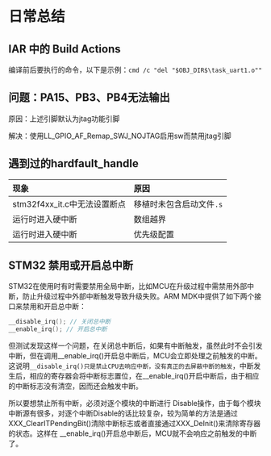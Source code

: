 # 日常总结



## IAR 中的 Build Actions

编译前后要执行的命令，以下是示例：`cmd /c "del "$OBJ_DIR$\task_uart1.o""`

## 问题：PA15、PB3、PB4无法输出
原因：上述引脚默认为jtag功能引脚

解决：使用LL_GPIO_AF_Remap_SWJ_NOJTAG启用sw而禁用jtag引脚

## 遇到过的hardfault_handle
| 现象 | 原因 |
| :----| :---- |
| stm32f4xx_it.c中无法设置断点 | 移植时未包含启动文件`.s` |
| 运行时进入硬中断 | 数组越界 |
| 运行时进入硬中断 | 优先级配置 |

## STM32 禁用或开启总中断
STM32在使用时有时需要禁用全局中断，比如MCU在升级过程中需禁用外部中断，防止升级过程中外部中断触发导致升级失败。ARM MDK中提供了如下两个接口来禁用和开启总中断：
```c
__disable_irq(); // 关闭总中断
__enable_irq(); // 开启总中断 
```
但测试发现这样一个问题，在关闭总中断后，如果有中断触发，虽然此时不会引发中断，但在调用__enable_irq()开启总中断后，MCU会立即处理之前触发的中断。这说明`__disable_irq()只是禁止CPU去响应中断，没有真正的去屏蔽中断的触发`，中断发生后，相应的寄存器会将中断标志置位，在__enable_irq()开启中断后，由于相应的中断标志没有清空，因而还会触发中断。

所以要想禁止所有中断，必须对逐个模块的中断进行 Disable操作，由于每个模块中断源有很多，对逐个中断Disable的话比较复杂，较为简单的方法是通过 XXX_ClearITPendingBit()清除中断标志或者直接通过XXX_DeInit()来清除寄存器的状态。这样在 __enable_irq()开启总中断后，MCU就不会响应之前触发的中断了。